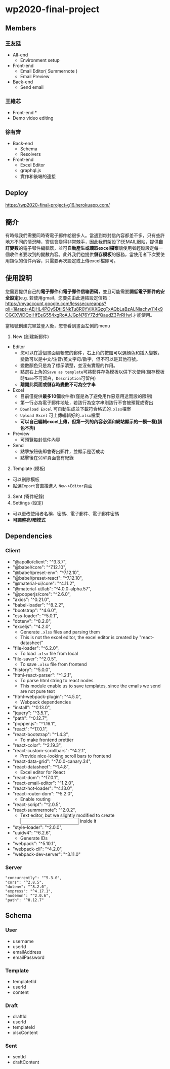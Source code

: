 # wp2020-final-project

## Members
### 王友廷
* All-end
  * Environment setup
* Front-end
  * Email Editor( Summernote )
  * Email Preview
* Back-end
  * Send email
 
### 王維芯
* Front-end
   * 
* Demo video editing
### 徐有齊
* Back-end
   * Schema
   * Resolvers
* Front-end
   * Excel Editor
   * graphql.js
   * 實作和後端的連接
  
## Deploy
https://wp2020-final-project-g16.herokuapp.com/

## 簡介
 有時候我們需要同時寄電子郵件給很多人。當遇到每封信內容都差不多，只有些許地方不同的情況時，寄信會變得非常棘手，因此我們架設了EEMAIL網站，提供**自訂變數**的電子郵件編輯器，並可**自動產生或讀取excel檔案**讓使用者輕鬆設定每一個收件者要收到的變數內容。此外我們也提供**儲存模板**的服務，當使用者下次要使用類似的信件內容，只需要再次設定或上傳excel檔即可。
 
## 使用說明

您需要提供自己的**電子郵件**和**電子郵件信箱密碼**，並且可能需要**調低電子郵件的安全設定**(e.g. 若使用gmail，您要先由此連結設定信箱：https://myaccount.google.com/lesssecureapps?pli=1&rapt=AEjHL4POySDtiISNkTu8R0YVjXXGzgTxAQbLaBzALNiachw114x9CGCXViDQoIHfEeG554xgRoAJJGpN76Y7ZdfQaudZ3PrRHw)才能使用。
 
當帳號創建完畢並登入後，您會看到畫面左側的menu
1. New (創建新郵件)
  * Editor
    * 您可以在這個畫面編輯您的郵件，右上角的按鈕可以選顏色和插入變數，變數可以是中文/注音/英文字母/數字，但不可以是其他符號。
    * 變數顏色只是為了標示清楚，並沒有實際的作用。
    * 點選右上角的`Save as template`可將郵件存為模板以供下次使用(儲存模板時`Name`不可留白，`Description`可留白)
    * **離開此頁面或儲存時變數不可為空字串**
  * Excel
    * 目前僅提供**最多10個**收件者(僅是為了避免用作惡意用途而設的限制)
    * 第一行必為電子郵件地址，若該行為空字串則該行不會被預覽或寄出
    * `Download Excel` 可自動生成並下載符合格式的`.xlsx`檔案
    * `Upload Excel` 可上傳編輯好的`.xlsx`檔案 
    * **可以自己編輯excel上傳，但第一列的內容必須和網站顯示的一模一樣(顏色不拘)**
  * Preview
    * 可預覽每封信件內容
  * Send
    * 點擊按鈕後即會寄出郵件，並顯示是否成功
    * 點擊後在`SENT`頁面會有紀錄
2. Template (模板)
  * 可以刪除模板
  * 點選`Import`會直接進入 `New->Editor`頁面
3. Sent (寄件紀錄)
4. Settings (設定)
  * 可以更改使用者名稱、密碼、電子郵件、電子郵件密碼
  * **可調整亮/暗模式**

## Dependencies
### Client
* "@apollo/client": "^3.3.7",
* "@babel/core": "^7.12.10",
* "@babel/preset-env": "^7.12.10",
* "@babel/preset-react": "^7.12.10",
* "@material-ui/core": "^4.11.2",
* "@material-ui/lab": "^4.0.0-alpha.57",
* "@popperjs/core": "^2.6.0",
* "axios": "^0.21.0",
* "babel-loader": "^8.2.2",
* "bootstrap": "^4.6.0",
* "css-loader": "^5.0.1",
* "dotenv": "^8.2.0",
* "exceljs": "^4.2.0",
  * Generate `.xlsx` files and parsing them
  * This is not the excel editor, the excel editor is created by "react-datasheet"
* "file-loader": "^6.2.0",
  * To load `.xlsx` file from local
* "file-saver": "^2.0.5",
  * To save `.xlsx` file from frontend
* "history": "^5.0.0",
* "html-react-parser": "^1.2.1",
  * To parse html string to react nodes
  * This module enable us to save templates, since the emails we send are not pure text
* "html-webpack-plugin": "^4.5.0",
  * Webpack dependencies
* "install": "^0.13.0",
* "jquery": "^3.5.1",
* "path": "^0.12.7",
* "popper.js": "^1.16.1",
* "react": "^17.0.1",
* "react-bootstrap": "^1.4.3",
  * To make frontend prettier
* "react-color": "^2.19.3",
* "react-custom-scrollbars": "^4.2.1",
  * Provide nice-looking scroll bars to frontend
* "react-data-grid": "^7.0.0-canary.34",
* "react-datasheet": "^1.4.8",
  * Excel editor for React
* "react-dom": "^17.0.1",
* "react-email-editor": "^1.2.0",
* "react-hot-loader": "^4.13.0",
* "react-router-dom": "^5.2.0",
  * Enable routing
* "react-script": "^2.0.5",
* "react-summernote": "^2.0.2",
  * Text editor, but we slightly modified to create <input> inside it
* "style-loader": "^2.0.0",
* "uuidv4": "^6.2.6",
  * Generate IDs
* "webpack": "^5.10.1",
* "webpack-cli": "^4.2.0",
* "webpack-dev-server": "^3.11.0"
### Server
  ```
  "concurrently": "^5.3.0",
  "cors": "^2.8.5",
  "dotenv": "^8.2.0",
  "express": "^4.17.1",
  "nodemon": "^2.0.6",
  "path": "^0.12.7"  
  ```
## Schema
### User
* username
* userId
* emailAddress
* emailPassword
### Template
* templatetId
* userId
* content
### Draft
* draftId
* userId
* templateId
* xlsxContent
### Sent
* sentId
* draftContent
